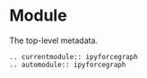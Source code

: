 # Module

The top-level metadata.

```{eval-rst}
.. currentmodule:: ipyforcegraph
.. automodule:: ipyforcegraph
```
